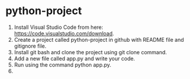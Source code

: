 # python-project
1. Install Visual Studio Code from here: https://code.visualstudio.com/download.
2. Create a project called python-project in github with README file and gitignore file.
3. Install git bash and clone the project using git clone command.
4. Add a new file called app.py and write your code.
5. Run using the command python app.py.
6. 
